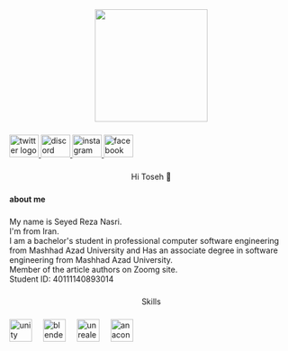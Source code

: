 <div align="center">
  <img height="200" src="https://i.redd.it/3eyy1wx5szu41.jpg"  />
</div>

###

<div align="left">
  <a href="https://x.com/s_Reza_Nasri?s=09" target="_blank">
    <img src="https://raw.githubusercontent.com/maurodesouza/profile-readme-generator/master/src/assets/icons/social/twitter/default.svg" width="52" height="40" alt="twitter logo"  />
  </a>
  <a href="http://discordapp.com/users/393109995144740874" target="_blank">
    <img src="https://raw.githubusercontent.com/maurodesouza/profile-readme-generator/master/src/assets/icons/social/discord/default.svg" width="52" height="40" alt="discord logo"  />
  </a>
  <a href="https://instagram.com/s_reza_nasri?igshid=YTQwZjQ0NmI0OA==" target="_blank">
    <img src="https://raw.githubusercontent.com/maurodesouza/profile-readme-generator/master/src/assets/icons/social/instagram/default.svg" width="52" height="40" alt="instagram logo"  />
  </a>
  <a href="https://www.facebook.com/reza.nasri.3572" target="_blank">
    <img src="https://raw.githubusercontent.com/maurodesouza/profile-readme-generator/master/src/assets/icons/social/facebook/default.svg" width="52" height="40" alt="facebook logo"  />
  </a>
</div>

###

<p align="center">Hi Toseh 👋</p>

###

<h4 align="left">about me</h4>

###

<p align="left">My name is Seyed Reza Nasri.<br>I'm from Iran.<br>I am a bachelor's student in professional computer software engineering from Mashhad Azad University and Has an associate degree in software engineering from Mashhad Azad University.<br>Member of the article authors on Zoomg site.<br>Student ID: 40111140893014</p>

###

<p align="center">Skills</p>

###

<div align="left">
  <img src="https://cdn.jsdelivr.net/gh/devicons/devicon/icons/unity/unity-original.svg" height="40" alt="unity logo"  />
  <img width="12" />
  <img src="https://cdn.jsdelivr.net/gh/devicons/devicon/icons/blender/blender-original.svg" height="40" alt="blender logo"  />
  <img width="12" />
  <img src="https://cdn.jsdelivr.net/gh/devicons/devicon/icons/unrealengine/unrealengine-original.svg" height="40" alt="unrealengine logo"  />
  <img width="12" />
  <img src="https://cdn.jsdelivr.net/gh/devicons/devicon/icons/anaconda/anaconda-original.svg" height="40" alt="anaconda logo"  />
</div>

###
